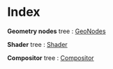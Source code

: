 # Index

**Geometry nodes** tree : [GeoNodes](/docs/GeoNodes/GeoNodesTree.md)

**Shader** tree : [Shader](/docs/Shader/ShaderTree.md)

**Compositor** tree : [Compositor](/docs/Compositor/CompositorTree.md)



